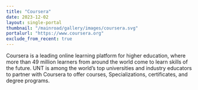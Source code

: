 ```yaml
---
title: "Coursera"
date: 2023-12-02
layout: single-portal
thumbnail: "/mainroad/gallery/images/coursera.svg"
portalurl: "https://www.coursera.org"
exclude_from_recent: true
---
```

Coursera is a leading online learning platform for higher education, where more than 49 million learners from around the world come to learn skills of the future. UNT is among the world’s top universities and industry educators to partner with Coursera to offer courses, Specializations, certificates, and degree programs.